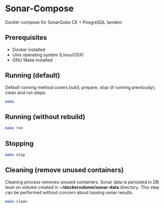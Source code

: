 # Sonar-Compose

Docker compose for SonarQube CE + PosgreSQL tandem

## Prerequisites
* Docker installed
* Unix operating system (Linux/OSX)
* GNU Make installed

## Running (default)

Default running method covers build, prepare, stop (if running previously), clean and run steps.

```bash
make
```

## Running (without rebuild)

```bash
make run
```

## Stopping

```bash
make stop
```

## Cleaning (remove unused containers)

Cleaning process removes unused containers. Sonar data is persisted in DB level on volume created in **~/dockervolume/sonar-data** directory.
This step can be performed without concern about loosing sonar results.

```bash
make clean
```
